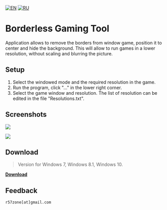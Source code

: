 [![EN](https://user-images.githubusercontent.com/9499881/33184537-7be87e86-d096-11e7-89bb-f3286f752bc6.png)](https://github.com/r57zone/Borderless-Gaming-Tool/blob/master/README.md) 
[![RU](https://user-images.githubusercontent.com/9499881/27683795-5b0fbac6-5cd8-11e7-929c-057833e01fb1.png)](https://github.com/r57zone/Borderless-Gaming-Tool/blob/master/README.RU.md) 
# Borderless Gaming Tool
Application allows to remove the borders from window game, position it to center and hide the background. This will allow to run games in a lower resolution, without scaling and blurring the picture.

## Setup
1. Select the windowed mode and the required resolution in the game.
2. Run the program, click "..." in the lower right corner.
3. Select the game window and resolution. The list of resolution can be edited in the file "Resolutions.txt".

## Screenshots
![](https://user-images.githubusercontent.com/9499881/52374769-8a395a00-2a77-11e9-9bdb-3a1d9362448f.png)

![](https://user-images.githubusercontent.com/9499881/52374598-097a5e00-2a77-11e9-9ae2-3d693ee36166.png)

## Download
>Version for Windows 7, Windows 8.1, Windows 10.

**[Download](https://github.com/r57zone/Borderless-Gaming-Tool/releases)**

## Feedback
`r57zone[at]gmail.com`